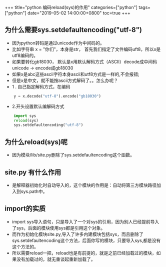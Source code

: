 +++
title="python 编码reload(sys)的作用"
categories=["python"] 
tags=["python"] 
date="2019-05-02 14:00:00+0800"
toc=true
+++

## 为什么需要sys.setdefaultencoding("utf-8")
* 因为python转码是通过unicode作为中间码的。
* 比如字符串 x = "你们"，本身是str，
首先我们指定了文件编码uft8，所以x是utf8编码的。
* 如果要转化gb18030， 默认是x用默认解码方式（ASCII）decode成中间码 unicode ->   encode成gb18030
* 如果x是abc这些ascii字符本身ascii和utf8方式是一样的,不会报错;
* 但是x是中文，就不能按ascii方式解码了。。怎么办呢？
* 1 . 自己指定解码方式，在编码

```python
	y = x.decode("utf-8").encode("gb18030")
```

* 2.开头设置默认编解码方式

```python
	import sys
	reload(sys)
	sys.setdefaultencoding("utf-8")
```

## 为什么reload(sys)呢
* 因为模块/lib/site.py删除了sys.setdefaultencoding这个函数。

## site.py 有什么作用
* 是解释器初始化时自动导入的，这个模块的作用是：自动将第三方模块路径加入到sys.path中。

## import的实质
* import sys导入语句，只是导入了一个对sys的引用，因为别人已经提前导入了sys，后面的模块使用sys都是引用这个对象。
* 而作为初始化模块site.py,导入了许多内建模块包括sys，而且删除了sys.setdefaultencoding这个方法，后面你写的模块，只要导入sys,都是没有这个方法的。
* 所以需要reload一把，reload也是有前提的，就是之前已经加载过的模块，如果没有加载过的，就无重谈起重新加载了。